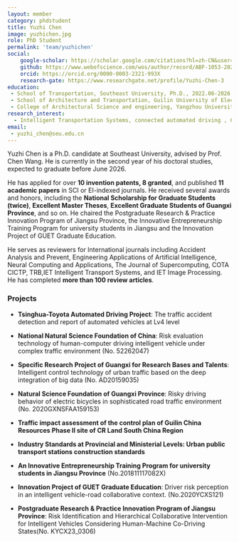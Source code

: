 ```yaml
---
layout: member
category: phdstudent
title: Yuzhi Chen
image: yuzhichen.jpg
role: PhD Student
permalink: 'team/yuzhichen'
social:
    google-scholar: https://scholar.google.com/citations?hl=zh-CN&user=bxzoBQkAAAAJ
    github: https://www.webofscience.com/wos/author/record/ABF-1053-2020
    orcid: https://orcid.org/0000-0003-2321-993X
    research-gate: https://www.researchgate.net/profile/Yuzhi-Chen-3
education:
 - School of Transportation, Southeast University, Ph.D., 2022.06-2026.07 (expected)
 - School of Architecture and Transportation, Guilin University of Electronic Technology,  Master's, 2019.09-2022.06
 - College of Architectural Science and engineering, Yangzhou University,  Bachelor's, 2015.09-2019.06
research_interest: 
  - Intelligent Transportation Systems, connected automated driving , Crash Risk Measure, Risky Driving Behavior & Safety, Big Data Mining & Analysis, Intelligent Parking Scheduling & Management
email:
 - yuzhi_chen@seu.edu.cn
---
```


Yuzhi Chen is a Ph.D. candidate at Southeast University, advised by Prof. Chen Wang. He is currently in the second year of his doctoral studies, expected to graduate before June 2026.

He has applied for over **10 invention patents, 8 granted**, and published **11 academic  papers** in SCI or EI-indexed journals. He received several awards and honors, including the **National Scholarship for Graduate Students (twice)**, **Excellent Master Theses**, **Excellent Graduate Students of Guangxi Province**, and so on. He chaired the Postgraduate Research & Practice Innovation Program of Jiangsu Province, the Innovative Entrepreneurship Training Program for university students in Jiangsu and the Innovation Project of GUET Graduate Education.

He serves as reviewers for International journals including Accident Analysis and Prevent, Engineering Applications of Artificial Intelligence, Neural Computing and Applications, The Journal of Supercomputing, COTA CICTP, TRB,IET Intelligent Transport Systems, and IET Image Processing. He has completed **more than 100 review articles**.

### Projects

* **Tsinghua-Toyota Automated Driving Project**: The traffic accident detection and report of automated vehicles at Lv4 level

* **National Natural Science Foundation of China**: Risk evaluation technology of human-computer driving intelligent vehicle under complex traffic environment (No. 52262047)

* **Specific Research Project of Guangxi for Research Bases and Talents**: Intelligent control technology of urban traffic based on the deep integration of big data (No. AD20159035)

* **Natural Science Foundation of Guangxi Province**: Risky driving behavior of electric bicycles in sophisticated road traffic environment (No. 2020GXNSFAA159153)

* **Traffic impact assessment of the control plan of Guilin China Resources Phase II site of CR Land South China Region**

* **Industry Standards at Provincial and Ministerial Levels: Urban public transport stations construction standards**

* **An Innovative Entrepreneurship Training Program for university students in Jiangsu Province** (No.201811117082X)

* **Innovation Project of GUET Graduate Education**: Driver risk perception in an intelligent vehicle-road collaborative context. (No.2020YCXS121)

* **Postgraduate Research & Practice Innovation Program of Jiangsu Province**: Risk Identification and Hierarchical Collaborative Intervention for Intelligent Vehicles Considering Human-Machine Co-Driving States(No. KYCX23_0306)

